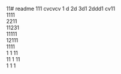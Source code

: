 11# readme 111
cvcvcv
1 d
2d
3d1 
2ddd1 
cv11  
1111  
2211  
11231   
11111       
12111      
1111  
1  1
11   
11
1
11   
1 
1
1
 
